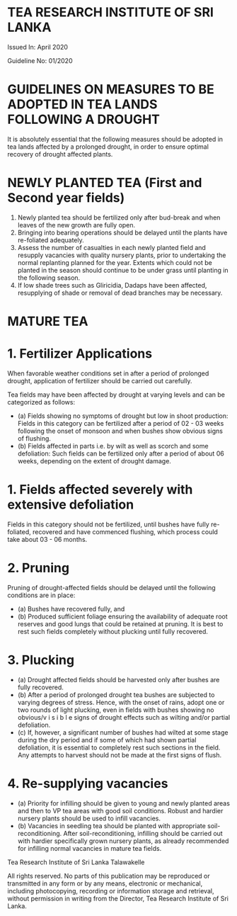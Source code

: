 # TEA RESEARCH INSTITUTE OF SRI LANKA

Issued In: April 2020

Guideline No: 01/2020

# GUIDELINES ON MEASURES TO BE ADOPTED IN TEA LANDS FOLLOWING A DROUGHT

It is absolutely essential that the following measures should be adopted in tea lands affected by a prolonged drought, in order to ensure optimal recovery of drought affected plants.

# NEWLY PLANTED TEA (First and Second year fields)

1. Newly planted tea should be fertilized only after bud-break and when leaves of the new growth are fully open.
2. Bringing into bearing operations should be delayed until the plants have re-foliated adequately.
3. Assess the number of casualties in each newly planted field and resupply vacancies with quality nursery plants, prior to undertaking the normal replanting planned for the year. Extents which could not be planted in the season should continue to be under grass until planting in the following season.
4. If low shade trees such as Gliricidia, Dadaps have been affected, resupplying of shade or removal of dead branches may be necessary.

# MATURE TEA

# 1. Fertilizer Applications

When favorable weather conditions set in after a period of prolonged drought, application of fertilizer should be carried out carefully.

Tea fields may have been affected by drought at varying levels and can be categorized as follows:

- (a) Fields showing no symptoms of drought but low in shoot production: Fields in this category can be fertilized after a period of 02 - 03 weeks following the onset of monsoon and when bushes show obvious signs of flushing.
- (b) Fields affected in parts i.e. by wilt as well as scorch and some defoliation: Such fields can be fertilized only after a period of about 06 weeks, depending on the extent of drought damage.
# 1. Fields affected severely with extensive defoliation

Fields in this category should not be fertilized, until bushes have fully re-foliated, recovered and have commenced flushing, which process could take about 03 - 06 months.

# 2. Pruning

Pruning of drought-affected fields should be delayed until the following conditions are in place:

- (a) Bushes have recovered fully, and
- (b) Produced sufficient foliage ensuring the availability of adequate root reserves and good lungs that could be retained at pruning. It is best to rest such fields completely without plucking until fully recovered.

# 3. Plucking

- (a) Drought affected fields should be harvested only after bushes are fully recovered.
- (b) After a period of prolonged drought tea bushes are subjected to varying degrees of stress. Hence, with the onset of rains, adopt one or two rounds of light plucking, even in fields with bushes showing no obvious/v i s i b l e signs of drought effects such as wilting and/or partial defoliation.
- (c) If, however, a significant number of bushes had wilted at some stage during the dry period and if some of which had shown partial defoliation, it is essential to completely rest such sections in the field. Any attempts to harvest should not be made at the first signs of flush.

# 4. Re-supplying vacancies

- (a) Priority for infilling should be given to young and newly planted areas and then to VP tea areas with good soil conditions. Robust and hardier nursery plants should be used to infill vacancies.
- (b) Vacancies in seedling tea should be planted with appropriate soil-reconditioning. After soil-reconditioning, infilling should be carried out with hardier specifically grown nursery plants, as already recommended for infilling normal vacancies in mature tea fields.

Tea Research Institute of Sri Lanka
Talawakelle

All rights reserved. No parts of this publication may be reproduced or transmitted in any form or by any means, electronic or mechanical, including photocopying, recording or information storage and retrieval, without permission in writing from the Director, Tea Research Institute of Sri Lanka.